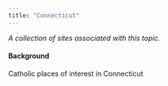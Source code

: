```yaml
---
title: "Connecticut"
---
```



*A collection of sites associated with this topic.*

#### Background

Catholic places of interest in Connecticut


